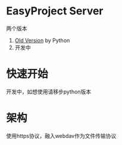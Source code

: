 # EasyProject Server
两个版本
1. [Old Version](https://github.com/AIOCW/EasyDevicesServer/tree/python_v0.9) by Python
2. 开发中

# 快速开始
开发中，如想使用请移步python版本

# 架构
使用https协议，融入webdav作为文件传输协议